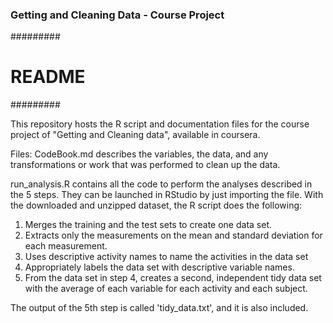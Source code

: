 ### Getting and Cleaning Data - Course Project ###

#########
# README
#########

This repository hosts the R script and documentation files for the course project of "Getting and Cleaning data", available in coursera.

Files:
CodeBook.md describes the variables, the data, and any transformations or work that was performed to clean up the data.

run_analysis.R contains all the code to perform the analyses described in the 5 steps. They can be launched in RStudio by just importing the file. With the downloaded and unzipped dataset, the R script does the following:
1. Merges the training and the test sets to create one data set.
2. Extracts only the measurements on the mean and standard deviation for each measurement.
3. Uses descriptive activity names to name the activities in the data set
4. Appropriately labels the data set with descriptive variable names.
5. From the data set in step 4, creates a second, independent tidy data set with the average 
   of each variable for each activity and each subject.

The output of the 5th step is called 'tidy_data.txt', and it is also included.
